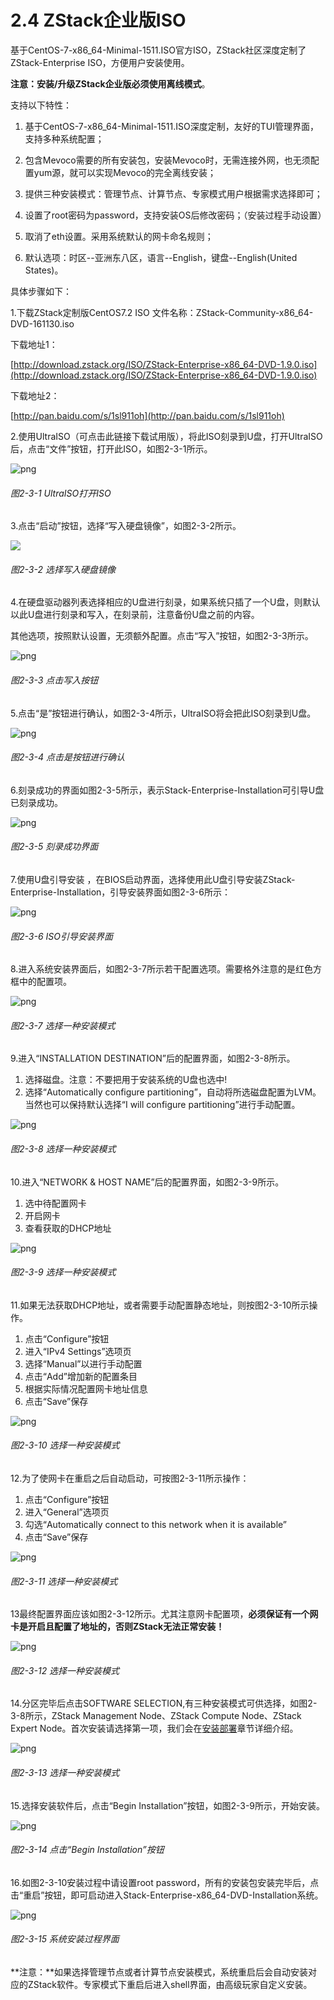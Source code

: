 # 2.4 ZStack企业版ISO

基于CentOS-7-x86_64-Minimal-1511.ISO官方ISO，ZStack社区深度定制了ZStack-Enterprise ISO，方便用户安装使用。

**注意：**安装/升级ZStack企业版必须使用**离线模式**。

支持以下特性：

1. 基于CentOS-7-x86_64-Minimal-1511.ISO深度定制，友好的TUI管理界面，支持多种系统配置；

2. 包含Mevoco需要的所有安装包，安装Mevoco时，无需连接外网，也无须配置yum源，就可以实现Mevoco的完全离线安装；

3. 提供三种安装模式：管理节点、计算节点、专家模式用户根据需求选择即可；

4. 设置了root密码为password，支持安装OS后修改密码；（安装过程手动设置）

5. 取消了eth设置。采用系统默认的网卡命名规则；

6. 默认选项：时区--亚洲东八区，语言--English，键盘--English(United States)。

具体步骤如下：

1.下载ZStack定制版CentOS7.2 ISO
文件名称：ZStack-Community-x86_64-DVD-161130.iso

下载地址1：

[http://download.zstack.org/ISO/ZStack-Enterprise-x86_64-DVD-1.9.0.iso](http://download.zstack.org/ISO/ZStack-Enterprise-x86_64-DVD-1.9.0.iso)

下载地址2：

[http://pan.baidu.com/s/1sl911oh](http://pan.baidu.com/s/1sl911oh)

2.使用UltraISO（可点击此链接下载试用版），将此ISO刻录到U盘，打开UltraISO后，点击“文件”按钮，打开此ISO，如图2-3-1所示。

![png](../images/2-3-1.png "图2-3-1 UltraISO打开ISO")
###### 图2-3-1 UltraISO打开ISO 
  
3.点击“启动”按钮，选择“写入硬盘镜像”，如图2-3-2所示。

![](../images/2-3-2.png )
###### 图2-3-2 选择写入硬盘镜像
 

4.在硬盘驱动器列表选择相应的U盘进行刻录，如果系统只插了一个U盘，则默认以此U盘进行刻录和写入，在刻录前，注意备份U盘之前的内容。

其他选项，按照默认设置，无须额外配置。点击“写入”按钮，如图2-3-3所示。

![png](../images/2-3-3.png "图2-3-3 点击写入按钮")
###### 图2-3-3 点击写入按钮

5.点击“是”按钮进行确认，如图2-3-4所示，UltraISO将会把此ISO刻录到U盘。

![png](../images/2-3-4.png "图2-3-4 点击是按钮进行确认")
###### 图2-3-4 点击是按钮进行确认

6.刻录成功的界面如图2-3-5所示，表示Stack-Enterprise-Installation可引导U盘已刻录成功。

![png](../images/2-3-5.png "图2-3-5 刻录成功界面") 
###### 图2-3-5 刻录成功界面

7.使用U盘引导安装 ，在BIOS启动界面，选择使用此U盘引导安装ZStack-Enterprise-Installation，引导安装界面如图2-3-6所示：

![png](../images/2-3-6.png "图2-3-6 ISO引导安装界面") 
###### 图2-3-6 ISO引导安装界面

8.进入系统安装界面后，如图2-3-7所示若干配置选项。需要格外注意的是红色方框中的配置项。

![png](../images/2-3-7.png "图2-3-7 选择一种安装模式") 
###### 图2-3-7 选择一种安装模式

9.进入“INSTALLATION DESTINATION”后的配置界面，如图2-3-8所示。
1. 选择磁盘。注意：不要把用于安装系统的U盘也选中!
2. 选择“Automatically configure partitioning”，自动将所选磁盘配置为LVM。当然也可以保持默认选择“I will configure partitioning”进行手动配置。

![png](../images/2-3-8.png "图2-3-8 选择一种安装模式") 
###### 图2-3-8 选择一种安装模式

10.进入“NETWORK & HOST NAME”后的配置界面，如图2-3-9所示。
1. 选中待配置网卡
2. 开启网卡
3. 查看获取的DHCP地址

![png](../images/2-3-9.png "图2-3-9 选择一种安装模式") 
###### 图2-3-9 选择一种安装模式


11.如果无法获取DHCP地址，或者需要手动配置静态地址，则按图2-3-10所示操作。
1. 点击“Configure”按钮
2. 进入“IPv4 Settings”选项页
3. 选择“Manual”以进行手动配置
4. 点击“Add”增加新的配置条目
5. 根据实际情况配置网卡地址信息
6. 点击“Save”保存

![png](../images/2-3-10.png "图2-3-10 选择一种安装模式") 
###### 图2-3-10 选择一种安装模式

12.为了使网卡在重启之后自动启动，可按图2-3-11所示操作：
1. 点击“Configure”按钮
2. 进入“General”选项页
3. 勾选“Automatically connect to this network when it is available”
4. 点击“Save”保存

![png](../images/2-3-11.png "图2-3-11 选择一种安装模式") 
###### 图2-3-11 选择一种安装模式

13最终配置界面应该如图2-3-12所示。尤其注意网卡配置项，**必须保证有一个网卡是开启且配置了地址的，否则ZStack无法正常安装！**

![png](../images/2-3-12.png "图2-3-12 选择一种安装模式") 
###### 图2-3-12 选择一种安装模式


14.分区完毕后点击SOFTWARE SELECTION,有三种安装模式可供选择，如图2-3-8所示，ZStack Management Node、ZStack Compute Node、ZStack Expert Node。首次安装请选择第一项，我们会在[安装部署](/install/README.md)章节详细介绍。

![png](../images/2-3-13.png "图2-3-13 选择一种安装模式") 
###### 图2-3-13 选择一种安装模式

15.选择安装软件后，点击“Begin Installation”按钮，如图2-3-9所示，开始安装。

![png](../images/2-3-14.png "图2-3-14  点击“Begin Installation”按钮") 
###### 图2-3-14 点击“Begin Installation”按钮

16.如图2-3-10安装过程中请设置root password，所有的安装包安装完毕后，点击“重启”按钮，即可启动进入Stack-Enterprise-x86_64-DVD-Installation系统。

![png](../images/2-3-15.png "图2-3-15 系统安装过程界面") 
###### 图2-3-15 系统安装过程界面

**注意：**如果选择管理节点或者计算节点安装模式，系统重启后会自动安装对应的ZStack软件。专家模式下重启后进入shell界面，由高级玩家自定义安装。


